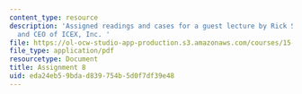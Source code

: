 ```yaml
---
content_type: resource
description: 'Assigned readings and cases for a guest lecture by Rick Swanborg, founder
  and CEO of ICEX, Inc. '
file: https://ol-ocw-studio-app-production.s3.amazonaws.com/courses/15-598-it-and-business-transformation-spring-2003/eda24eb59bdad839754b5d0f7df39e48_assignment7.pdf
file_type: application/pdf
resourcetype: Document
title: Assignment 8
uid: eda24eb5-9bda-d839-754b-5d0f7df39e48
---
```

